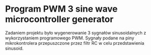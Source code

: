 # Program PWM 3 sine wave microcontroller generator

Zadaniem projektu było wygenerowanie 3 sygnałów sinusoidalnych z wykorzystaniem programowego PWM.
Sygnały podane na piny mikrokontrolera przepuszczone przez filtr RC w celu przedstawienia sinusoid.
